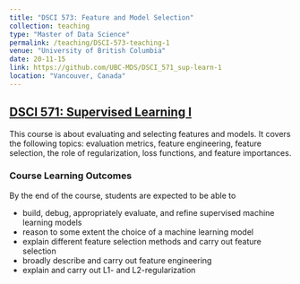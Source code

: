 ```yaml
---
title: "DSCI 573: Feature and Model Selection"
collection: teaching
type: "Master of Data Science"
permalink: /teaching/DSCI-573-teaching-1
venue: "University of British Columbia"
date: 20-11-15
link: https://github.com/UBC-MDS/DSCI_571_sup-learn-1
location: "Vancouver, Canada"
---
```


## [DSCI 571: Supervised Learning I](https://github.com/UBC-MDS/DSCI_573_feat-model-select)

This course is about evaluating and selecting features and models. It covers the following topics: evaluation metrics, feature engineering, feature selection, the role of regularization, loss functions, and feature importances.

### Course Learning Outcomes    

By the end of the course, students are expected to be able to

- build, debug, appropriately evaluate, and refine supervised machine learning models
- reason to some extent the choice of a machine learning model
- explain different feature selection methods and carry out feature selection
- broadly describe and carry out feature engineering
- explain and carry out L1- and L2-regularization